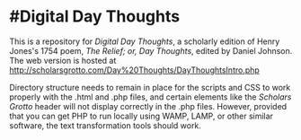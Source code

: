 #Digital Day Thoughts
====================
This is a repository for *Digital Day Thoughts*, a scholarly edition of Henry Jones's 1754 poem, *The Relief; or, Day Thoughts*, edited by Daniel Johnson. The web version is hosted at http://scholarsgrotto.com/Day%20Thoughts/DayThoughtsIntro.php

Directory structure needs to remain in place for the scripts and CSS to work properly with the .html and .php files, and certain elements like the *Scholars Grotto* header will not display correctly in the .php files. However, provided that you can get PHP to run locally using WAMP, LAMP, or other similar software, the text transformation tools should work.
